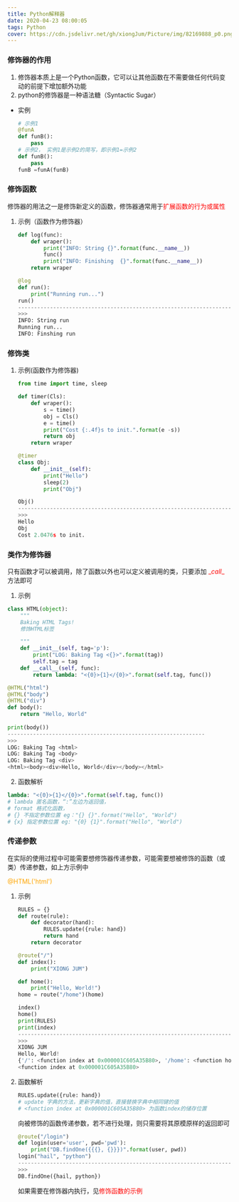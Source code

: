 ```yaml
---
title: Python解释器
date: 2020-04-23 08:00:05
tags: Python
cover: https://cdn.jsdelivr.net/gh/xiongJum/Picture/img/82169888_p0.png
---
```

### **修饰器的作用**

1.  修饰器本质上是一个Python函数，它可以让其他函数在不需要做任何代码变动的前提下增加额外功能
2.  python的修饰器是一种语法糖（Syntactic Sugar）



+   实例

    ```python
    # 示例1
    @funA
    def funB():
        pass
    # 示例2， 实例1是示例2的简写，即示例1=示例2
    def funB():
        pass
    funB =funA(funB)
    ```


### **修饰函数**

修饰器的用法之一是修饰新定义的函数，修饰器通常用于<font color="red">扩展函数的行为或属性</font>

1.  示例（函数作为修饰器）

    ```python
    def log(func):
        def wraper():
            print("INFO: String {}".format(func.__name__))
            func()
            print("INFO: Finishing 	{}".format(func.__name__))
        return wraper
    
    @log
    def run():
        print("Running run...")
    run()
    -------------------------------------------------------------------------------------------------
    >>>
    INFO: String run
    Running run...
    INFO: Finshing run
    ```

### **修饰类**

1.  示例(函数作为修饰器)

    ```python
    from time import time, sleep
    
    def timer(Cls):
        def wraper():
            s = time()
            obj = Cls()
            e = time()
            print("Cost {:.4f}s to init.".format(e -s))
            return obj
        return wraper
    
    @timer
    class Obj:
        def __init__(self):
            print("Hello")
            sleep(2)
            print("Obj")
    
    Obj()
    --------------------------------------------------------------------------------------------------
    >>>
    Hello
    Obj
    Cost 2.0476s to init.
    ```

### **类作为修饰器**

只有函数才可以被调用，除了函数以外也可以定义被调用的类，只要添加 <font color="red">\__call__</font> 方法即可

1.  示例

```python
class HTML(object):
    """
    Baking HTML Tags!
    修饰HTML标签

    """
    def __init__(self, tag='p'):
        print("LOG: Baking Tag <{}>".format(tag))
        self.tag = tag
    def __call__(self, func):
        return lambda: "<{0}>{1}</{0}>".format(self.tag, func())

@HTML("html")
@HTML("body")
@HTML("div")
def body():
    return "Hello, World" 
    
print(body())
--------------------------------------------------------------
>>>
LOG: Baking Tag <html>
LOG: Baking Tag <body>
LOG: Baking Tag <div>
<html><body><div>Hello, World</div></body></html>
```

2.  函数解析

```python
lambda: "<{0}>{1}</{0}>".format(self.tag, func())
# lambda 匿名函数，“:”左边为返回值，
# format 格式化函数，
# {} 不指定参数位置 eg："{} {}".format("Hello", "World")
# {x} 指定参数位置 eg: "{0} {1}".format("Hello", "World")
```

### **传递参数**

在实际的使用过程中可能需要想修饰器传递参数，可能需要想被修饰的函数（或类）传递参数，如上方示例中

<font color='orange'>@HTML('html')</font> 

1.  示例

    ```python
    RULES = {}
    def route(rule):
        def decorator(hand):
            RULES.update({rule: hand})
            return hand
        return decorator
    
    @route("/")
    def index():
        print("XIONG JUM")
    
    def home():
        print("Hello, World!")
    home = route("/home")(home)
    
    index()
    home()
    print(RULES)
    print(index)
    --------------------------------------------------------------------------------------------------
    >>>
    XIONG JUM
    Hello, World!
    {'/': <function index at 0x000001C605A35B80>, '/home': <function home at 0x000001C605A35AF0>}
    <function index at 0x000001C605A35B80>
    ```

2.  函数解析

    ```python
    RULES.update({rule: hand})
    # update 字典的方法，更新字典的值，直接替换字典中相同键的值
    # <function index at 0x000001C605A35B80> 为函数index的储存位置
    ```

    向被修饰的函数传递参数，若不进行处理，则只需要将其原模原样的返回即可

    ```python
    @route("/login")
    def login(user='user', pwd='pwd'):
        print("DB.findOne({{{}, {}}})".format(user, pwd))
    login("hail", "python")
    --------------------------------------------------------------------------------------------------
    >>>
    DB.findOne({hail, python})
    ```

    如果需要在修饰器内执行，见<font color='red'>修饰函数的示例</font>
